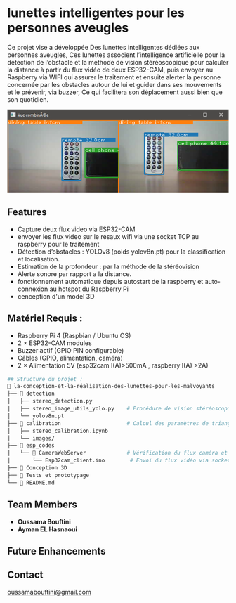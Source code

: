 # lunettes intelligentes pour les personnes aveugles

Ce projet vise a développée Des lunettes intelligentes dédiées aux personnes aveugles, Ces lunettes associent l’intelligence artificielle pour la détection de l’obstacle et la méthode de vision stéréoscopique pour calculer la distance à partir du flux vidéo de deux ESP32-CAM, puis envoyer  au Raspberry via WIFI qui assurer le traitement et ensuite alerter la personne concernée par les obstacles autour de lui et guider dans ses mouvements et le prévenir, via buzzer, Ce qui facilitera son déplacement aussi bien que son quotidien.

![test](docs/test.png)

## Features
- Capture deux flux video via ESP32-CAM
- envoyer les flux video sur le resaux wifi via une socket TCP au raspberry pour le traitement
- Détection d’obstacles : YOLOv8 (poids yolov8n.pt) pour la classification et localisation.
- Estimation de la profondeur : par la méthode de la stéréovision
- Alerte sonore par rapport a la distance.
- fonctionnement automatique depuis autostart de la raspberry et auto-connexion au hotspot du Raspberry Pi
- cenception d'un model 3D 

## Matériel Requis :
- Raspberry Pi 4 (Raspbian / Ubuntu OS)
- 2 × ESP32-CAM modules
- Buzzer actif (GPIO PIN configurable)
- Câbles (GPIO, alimentation, caméra)
- 2 × Alimentation 5V (esp32cam I(A)>500mA , raspberry I(A) >2A) 

```bash
## Structure du projet :
📁 la-conception-et-la-réalisation-des-lunettes-pour-les-malvoyants
├── 📂 detection
│   ├── stereo_detection.py
│   ├── stereo_image_utils_yolo.py    # Procédure de vision stéréoscopique
│   └── yolov8n.pt
├── 📂 calibration                     # Calcul des paramètres de triangulation
│   ├── stereo_calibration.ipynb
│   └── images/
├── 📂 esp_codes
│   └── 📂 CameraWebServer             # Vérification du flux caméra et capture d'images pour calibration
│       └── Esp32cam_client.ino        # Envoi du flux vidéo via socket TCP
├── 📂 Conception 3D
├── 📂 Tests et prototypage
└── 📜 README.md
```

## Team Members
- **Oussama Bouftini**
- **Ayman EL Hasnaoui**

## Future Enhancements


## Contact
oussamabouftini@gmail.com
